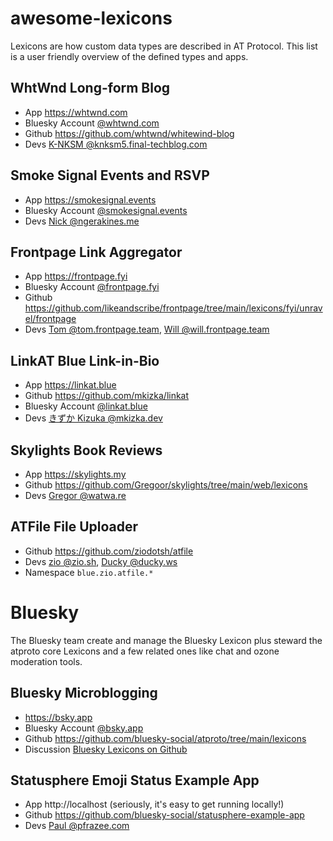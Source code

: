# awesome-lexicons

Lexicons are how custom data types are described in AT Protocol. This list is a user friendly overview of the defined types and apps.

## WhtWnd Long-form Blog

* App https://whtwnd.com
* Bluesky Account [@whtwnd.com](https://bsky.app/profile/whtwnd.com)
* Github https://github.com/whtwnd/whitewind-blog
* Devs [K-NKSM @knksm5.final-techblog.com](https://bsky.app/profile/knksm5.final-techblog.com)

## Smoke Signal Events and RSVP

* App https://smokesignal.events
* Bluesky Account [@smokesignal.events](https://bsky.app/profile/smokesignal.events)
* Devs [Nick @ngerakines.me](https://bsky.app/profile/ngerakines.me)

## Frontpage Link Aggregator

* App https://frontpage.fyi
* Bluesky Account [@frontpage.fyi](https://bsky.app/profile/frontpage.fyi)
* Github https://github.com/likeandscribe/frontpage/tree/main/lexicons/fyi/unravel/frontpage
* Devs [Tom @tom.frontpage.team](https://bsky.app/profile/tom.frontpage.team), [Will @will.frontpage.team](https://bsky.app/profile/will.frontpage.team)

## LinkAT Blue Link-in-Bio

* App https://linkat.blue
* Github https://github.com/mkizka/linkat
* Bluesky Account [@linkat.blue](https://bsky.app/profile/linkat.blue)
* Devs [きずか Kizuka @mkizka.dev](https://bsky.app/profile/mkizka.dev)

## Skylights Book Reviews 

* App https://skylights.my
* Github https://github.com/Gregoor/skylights/tree/main/web/lexicons
* Devs [Gregor @watwa.re](https://bsky.app/profile/watwa.re)

## ATFile File Uploader

* Github https://github.com/ziodotsh/atfile
* Devs [zio @zio.sh](https://bsky.app/profile/did:web:zio.sh), [Ducky @ducky.ws](https://bsky.app/profile/did:plc:kv7sv4lynbv5s6gdhn5r5vcw)
* Namespace `blue.zio.atfile.*`

# Bluesky

The Bluesky team create and manage the Bluesky Lexicon plus steward the atproto core Lexicons and a few related ones like chat and ozone moderation tools.

## Bluesky Microblogging

* https://bsky.app
* Bluesky Account [@bsky.app](https://bsky.app/profile/bsky.app)
* Github https://github.com/bluesky-social/atproto/tree/main/lexicons
* Discussion [Bluesky Lexicons on Github](https://github.com/bluesky-social/atproto/discussions/categories/bluesky-lexicons?discussions_q=is%3Aopen+category%3A%22Bluesky+Lexicons%22)

## Statusphere Emoji Status Example App

* App http://localhost (seriously, it's easy to get running locally!)
* Github https://github.com/bluesky-social/statusphere-example-app
* Devs [Paul @pfrazee.com](https://bsky.app/profile/pfrazee.com)
